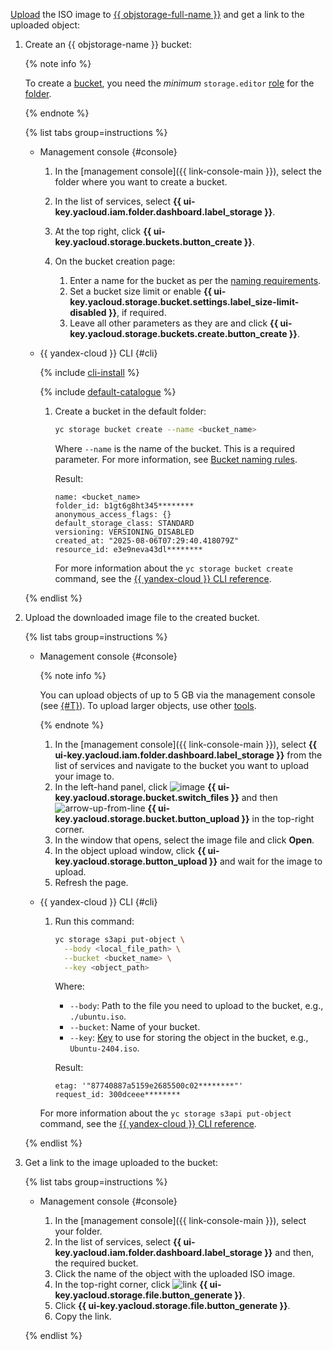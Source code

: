 [Upload](../../baremetal/operations/image-upload.md#upload-file) the ISO image to [{{ objstorage-full-name }}](../../storage/index.yaml) and get a link to the uploaded object:

1. Create an {{ objstorage-name }} bucket:

    {% note info %}

    To create a [bucket](../../storage/concepts/bucket.md), you need the _minimum_ `storage.editor` [role](../../storage/security/index.md#storage-editor) for the [folder](../../resource-manager/concepts/resources-hierarchy.md#folder).

    {% endnote %}

    {% list tabs group=instructions %}

    - Management console {#console}

      1. In the [management console]({{ link-console-main }}), select the folder where you want to create a bucket.
      1. In the list of services, select **{{ ui-key.yacloud.iam.folder.dashboard.label_storage }}**.
      1. At the top right, click **{{ ui-key.yacloud.storage.buckets.button_create }}**.
      1. On the bucket creation page:

          1. Enter a name for the bucket as per the [naming requirements](../../storage/concepts/bucket.md#naming).
          1. Set a bucket size limit or enable **{{ ui-key.yacloud.storage.bucket.settings.label_size-limit-disabled }}**, if required.
          1. Leave all other parameters as they are and click **{{ ui-key.yacloud.storage.buckets.create.button_create }}**.

    - {{ yandex-cloud }} CLI {#cli}

      {% include [cli-install](../../_includes/cli-install.md) %}

      {% include [default-catalogue](../../_includes/default-catalogue.md) %}

      1. Create a bucket in the default folder:

          ```bash
          yc storage bucket create --name <bucket_name>
          ```

          Where `--name` is the name of the bucket. This is a required parameter. For more information, see [Bucket naming rules](../../storage/concepts/bucket.md#naming).

          Result:

          ```text
          name: <bucket_name>
          folder_id: b1gt6g8ht345********
          anonymous_access_flags: {}
          default_storage_class: STANDARD
          versioning: VERSIONING_DISABLED
          created_at: "2025-08-06T07:29:40.418079Z"
          resource_id: e3e9neva43dl********
          ```

          For more information about the `yc storage bucket create` command, see the [{{ yandex-cloud }} CLI reference](../../cli/cli-ref/storage/cli-ref/bucket/create.md).

    {% endlist %}

1. Upload the downloaded image file to the created bucket.

    {% list tabs group=instructions %}

    - Management console {#console}

      {% note info %}

      You can upload objects of up to 5 GB via the management console (see [{#T}](../../storage/concepts/limits.md)). To upload larger objects, use other [tools](../../storage/tools/index.md).

      {% endnote %}

      1. In the [management console]({{ link-console-main }}), select **{{ ui-key.yacloud.iam.folder.dashboard.label_storage }}** from the list of services and navigate to the bucket you want to upload your image to.
      1. In the left-hand panel, click ![image](../../_assets/console-icons/folder-tree.svg) **{{ ui-key.yacloud.storage.bucket.switch_files }}** and then ![arrow-up-from-line](../../_assets/console-icons/arrow-up-from-line.svg) **{{ ui-key.yacloud.storage.bucket.button_upload }}** in the top-right corner.
      1. In the window that opens, select the image file and click **Open**.
      1. In the object upload window, click **{{ ui-key.yacloud.storage.button_upload }}** and wait for the image to upload.
      1. Refresh the page.

    - {{ yandex-cloud }} CLI {#cli}

      1. Run this command:

          ```bash
          yc storage s3api put-object \
            --body <local_file_path> \
            --bucket <bucket_name> \
            --key <object_path>
          ```

          Where:

          * `--body`: Path to the file you need to upload to the bucket, e.g., `./ubuntu.iso`.
          * `--bucket`: Name of your bucket.
          * `--key`: [Key](../../storage/concepts/object.md#key) to use for storing the object in the bucket, e.g., `Ubuntu-2404.iso`.

          Result:

          ```text
          etag: '"87740887a5159e2685500c02********"'
          request_id: 300dceee********
          ```
      For more information about the `yc storage s3api put-object` command, see the [{{ yandex-cloud }} CLI reference](../../cli/cli-ref/storage/cli-ref/s3api/put-object.md).

    {% endlist %}

1. Get a link to the image uploaded to the bucket:

    {% list tabs group=instructions %}

    - Management console {#console}

      1. In the [management console]({{ link-console-main }}), select your folder.
      1. In the list of services, select **{{ ui-key.yacloud.iam.folder.dashboard.label_storage }}** and then, the required bucket.
      1. Click the name of the object with the uploaded ISO image.
      1. In the top-right corner, click ![link](../../_assets/storage/link.svg) **{{ ui-key.yacloud.storage.file.button_generate }}**.
      1. Click **{{ ui-key.yacloud.storage.file.button_generate }}**.
      1. Copy the link.

    {% endlist %}